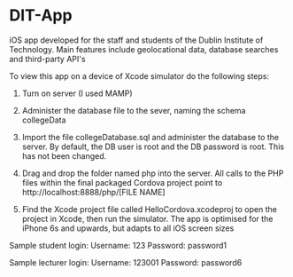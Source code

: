 # DIT-App
iOS app developed for the staff and students of the Dublin Institute of Technology.
Main features include geolocational data, database searches and third-party API's

To view this app on a device of Xcode simulator do the following steps:

1. Turn on server (I used MAMP)

2. Administer the database file to the sever, naming the schema collegeData

3. Import the file collegeDatabase.sql and administer the database to the server. By default, the DB user is root and the DB password is root. This has not been changed.

4. Drag and drop the folder named php into the server. All calls to the PHP files within the final packaged Cordova project point to http://localhost:8888/php/[FILE NAME]

5. Find the Xcode project file called HelloCordova.xcodeproj to open the project in Xcode, then run the simulator. The app is optimised for the iPhone 6s and upwards, but adapts to all iOS screen sizes

Sample student login:
Username: 123
Password: password1

Sample lecturer login:
Username: 123001
Password: password6
